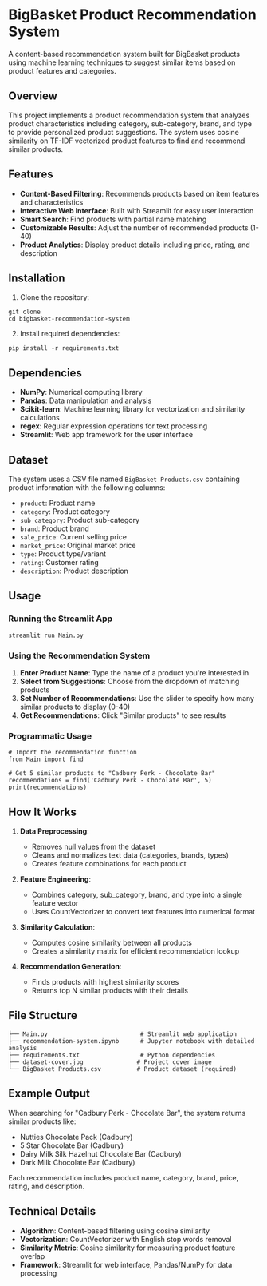 
# BigBasket Product Recommendation System

A content-based recommendation system built for BigBasket products using machine learning techniques to suggest similar items based on product features and categories.

## Overview

This project implements a product recommendation system that analyzes product characteristics including category, sub-category, brand, and type to provide personalized product suggestions. The system uses cosine similarity on TF-IDF vectorized product features to find and recommend similar products.

## Features

- **Content-Based Filtering**: Recommends products based on item features and characteristics
- **Interactive Web Interface**: Built with Streamlit for easy user interaction
- **Smart Search**: Find products with partial name matching
- **Customizable Results**: Adjust the number of recommended products (1-40)
- **Product Analytics**: Display product details including price, rating, and description

## Installation

1. Clone the repository:
```
git clone 
cd bigbasket-recommendation-system
```

2. Install required dependencies:
```
pip install -r requirements.txt
```

## Dependencies

- **NumPy**: Numerical computing library
- **Pandas**: Data manipulation and analysis
- **Scikit-learn**: Machine learning library for vectorization and similarity calculations
- **regex**: Regular expression operations for text processing
- **Streamlit**: Web app framework for the user interface

## Dataset

The system uses a CSV file named `BigBasket Products.csv` containing product information with the following columns:
- `product`: Product name
- `category`: Product category
- `sub_category`: Product sub-category  
- `brand`: Product brand
- `sale_price`: Current selling price
- `market_price`: Original market price
- `type`: Product type/variant
- `rating`: Customer rating
- `description`: Product description

## Usage

### Running the Streamlit App

```
streamlit run Main.py
```

### Using the Recommendation System

1. **Enter Product Name**: Type the name of a product you're interested in
2. **Select from Suggestions**: Choose from the dropdown of matching products
3. **Set Number of Recommendations**: Use the slider to specify how many similar products to display (0-40)
4. **Get Recommendations**: Click "Similar products" to see results

### Programmatic Usage

```
# Import the recommendation function
from Main import find

# Get 5 similar products to "Cadbury Perk - Chocolate Bar"
recommendations = find('Cadbury Perk - Chocolate Bar', 5)
print(recommendations)
```

## How It Works

1. **Data Preprocessing**: 
   - Removes null values from the dataset
   - Cleans and normalizes text data (categories, brands, types)
   - Creates feature combinations for each product

2. **Feature Engineering**:
   - Combines category, sub_category, brand, and type into a single feature vector
   - Uses CountVectorizer to convert text features into numerical format

3. **Similarity Calculation**:
   - Computes cosine similarity between all products
   - Creates a similarity matrix for efficient recommendation lookup

4. **Recommendation Generation**:
   - Finds products with highest similarity scores
   - Returns top N similar products with their details

## File Structure

```
├── Main.py                          # Streamlit web application
├── recommendation-system.ipynb      # Jupyter notebook with detailed analysis
├── requirements.txt                 # Python dependencies
├── dataset-cover.jpg               # Project cover image
└── BigBasket Products.csv          # Product dataset (required)
```

## Example Output

When searching for "Cadbury Perk - Chocolate Bar", the system returns similar products like:
- Nutties Chocolate Pack (Cadbury)
- 5 Star Chocolate Bar (Cadbury) 
- Dairy Milk Silk Hazelnut Chocolate Bar (Cadbury)
- Dark Milk Chocolate Bar (Cadbury)

Each recommendation includes product name, category, brand, price, rating, and description.

## Technical Details

- **Algorithm**: Content-based filtering using cosine similarity
- **Vectorization**: CountVectorizer with English stop words removal
- **Similarity Metric**: Cosine similarity for measuring product feature overlap
- **Framework**: Streamlit for web interface, Pandas/NumPy for data processing



```

